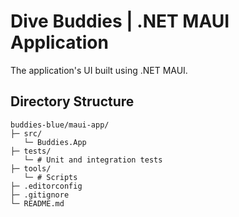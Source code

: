 # Dive Buddies | .NET MAUI Application

The application's UI built using .NET MAUI.

## Directory Structure

~~~
buddies-blue/maui-app/
├─ src/
   └─ Buddies.App
├─ tests/
   └─ # Unit and integration tests
├─ tools/
   └─ # Scripts
├─ .editorconfig
├─ .gitignore
└─ README.md
~~~
